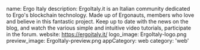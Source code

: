 name: Ergo Italy
description: ErgoItaly.it is an Italian community dedicated to Ergo's blockchain technology. Made up of Ergonauts, members who love and believe in this fantastic project. Keep up to date with the news on the blog, and watch the various simple and intuitive video tutorials, participate in the forum.
website: https://ergoitaly.it/
logo_image: ErgoItaly-logo.png
preview_image: ErgoItaly-preview.png
appCategory: web
category: 'web'
